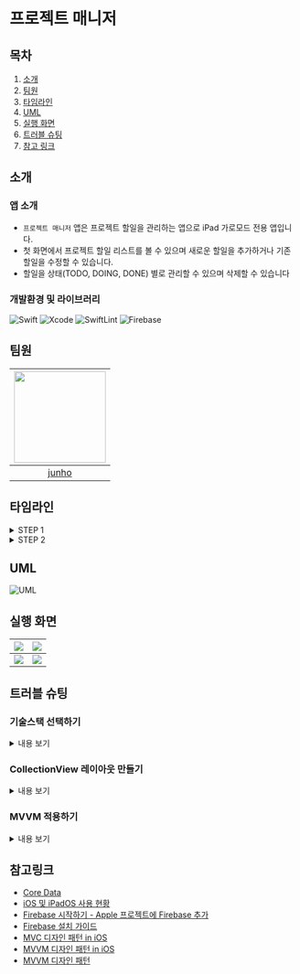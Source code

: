 # 프로젝트 매니저

## 목차
1. [소개](#-소개)
2. [팀원](#-팀원)
3. [타임라인](#-타임라인)
4. [UML](#-UML)
5. [실행 화면](#-실행-화면)
6. [트러블 슈팅](#-트러블-슈팅)
7. [참고 링크](#-참고-링크)

## 소개
    
### 앱 소개

* `프로젝트 매니저` 앱은 프로젝트 할일을 관리하는 앱으로 iPad 가로모드 전용 앱입니다.
* 첫 화면에서 프로젝트 할일 리스트를 볼 수 있으며 새로운 할일을 추가하거나 기존 할일을 수정할 수 있습니다.
* 할일을 상태(TODO, DOING, DONE) 별로 관리할 수 있으며 삭제할 수 있습니다

### 개발환경 및 라이브러리

![Swift](https://img.shields.io/badge/Swift-5.7.1-orange)
![Xcode](https://img.shields.io/badge/Xcode-14.1.0-blue)
![SwiftLint](https://img.shields.io/badge/SwiftLint-0.50.3-red)
![Firebase](https://img.shields.io/badge/Firebase-9.6.0-yellow)

## 팀원

|<img src="https://camo.githubusercontent.com/a482a55a5f5456520d73f6c2debdd13375430060d5d1613ca0c733853dedacc0/68747470733a2f2f692e696d6775722e636f6d2f436558554f49642e706e67" width=160>|
|:--:|
|[junho](https://github.com/junho15)|

## 타임라인

<details>
<summary>STEP 1</summary>
<div markdown="1">

* **23/01/10**
    * SwiftLint 추가
    * Firebase 추가

</div>
</details>

<details>
<summary>STEP 2</summary>
<div markdown="1">

* **22/01/13**
    * 스토리보드 제거, ProjectListViewController 추가
* **22/01/14**
    * Project, ProjectState 추가
    * Project 목록 CollectionView 추가
    * ProjectListContentView 추가
    * DataSource 추가 및 updateSnapshot 기능 구현
    * add 버튼, ProjectDetailViewController 추가
    * 상세내용 표시 기능 추가
    * Project 추가, 수정 기능 추가
    * 목록 헤더 추가
    * 스와이프하여 삭제하는 기능 추가
    * 길게 터치하여 상태 변경하는 기능 추가
* **22/01/16**
    * ProjectListViewModel, ProjectViewModel 추가
    * ViewController 에 ViewModel 추가
* **22/01/17**
    * 코드 호출 순서 및 메서드 파라미터 정리
* **22/01/19**
    * 네이밍 수정 및 타입 변경
    * 프로퍼티 private 키워드 추가 및 text 설정 메서드 추가
    * 접근 제어자 추가 및 줄바꿈 등 컨벤션 수정
    * viewModel을 class로 변경하고 bind 메서드 수정
    * 필요한 경우(파라미터와 프로퍼티의 이름이 같은 경우) 제외 모든 self 제거

</div>
</details>

## UML

![UML](https://camo.githubusercontent.com/23214ded041a7a061a1f72fa0a0c0639d8a8d305d6320acc90f936d7e0efd051/68747470733a2f2f692e696d6775722e636f6d2f5a3363673777442e6a7067)

## 실행 화면

| ![](https://i.imgur.com/TTEsnbH.png) | ![](https://i.imgur.com/INOnJ0E.png) |
|:---:|:---:|
| ![](https://i.imgur.com/U2LIeSk.png) | ![](https://i.imgur.com/pE9nH19.png) |

## 트러블 슈팅

### 기술스택 선택하기

<details>
<summary>내용 보기</summary>
<div markdown="1">

#### 선택한 기술스택

| UI | 아키텍쳐 | 로컬 DB | 리모트 DB | 의존성 관리도구 |
|:---:|:---:|:---:|:---:|:---:|
| UIKit | MVVM | CoreData | Firebase | Swift Package Manager |

#### 선택한 이유

##### UI - UIKit

* `SwiftUI`, `UIKit` 중에서 `UIKit`을 더 공부하는 게 지금은 더 중요하다고 생각해서 `UIKit`을 선택했습니다.

##### 아키텍쳐 - MVVM

* 지금까지는 `MVC` 아키텍쳐 패턴으로 프로젝트롤 해왔습니다. 이번 프로젝트에서는 `MVVM` 아키텍쳐 패턴을 사용해보고자 합니다.
* `MVC`와 `MVVM`에 대한 설명을 여기저기서 읽어봤지만, 역시 직접 사용해보는 게 더 많이 배우고 느낄 수 있다고 생각해서 이번에는 사용해보지 않은 `MVVM` 패턴을 선택했습니다.

##### 로컬 DB - CoreData

* 선택할 수 있는 로컬 DB 에는 `Realm`, `SQLite`, `CoreData` 가 있었습니다. 이 중에 `CoreData`를 선택했습니다.
* `CoreData` 는 `iOS 3.0` 이상 버전부터 지원하므로 하위 버전 호환성에 큰 문제가 없고, `iOS`에서 자체 제공하기 때문에 비교적 안정적입니다.
* `SQLite` 보다 많은 메모리를 사용하고 더 많은 저장공간이 필요하다는 단점이 있지만, 더 빠르게 저장된 기록을 가져올 수 있다는 장점이 있습니다.
* Thread-Safe 하지 않아 Lock으로 동기화 처리를 해줘야 합니다.
* `Realm`은 `SQLite` 및 `CoreData` 대비 속도가 빠르지만 외부 라이브러리를 사용해야합니다.
* `CoreData`를 `Realm`으로 리팩토링할 수 있다고해서 이번 프로젝트에서는 우선 `CoreData`를 선택해서 사용하고 이후에 `Realm`을 공부해보고자 합니다.

##### 리모트 DB - Firebase

* 이번 프로젝트에서 사용할 리모트 DB로 `Firebase`, `Dropbox`, `iCloud` 중에서 `Firebase`를 선택했습니다.
* `iCloud`는 개발자 계정이 필요하다고 해서 이번 프로젝트에서는 `Firebase`를 선택해서 공부해보고자 합니다.
* `Firebase`는 구글에서 제공하는 모바일 앱개발 플랫폼으로 `iOS 11` 이상 버전부터 지원합니다.
* [iOS 및 iPadOS 사용 현황](https://developer.apple.com/kr/support/app-store/) 을 보면 96% 이상이 `iOS 14` 이상 버전을 사용 중이기 때문에 하위 버전 호환성에는 큰 문제가 없어 보입니다.
* `Firebase`는 `Swift Package Manager` 와 `Cocoapods` 를 정식으로 지원합니다.
* [Firebase 설치 가이드](https://firebase.google.com/docs/ios/installation-methods?authuser=0&hl=ko)를 보면 `Firebase` 버전 8 이상에서는 `Swift Package Manager`가 권장되는 설치방법이라고 합니다.

##### 의존성 관리도구 - Swift Package Manager

* 의존성 관리도구는 외부 라이브러리를 사용할 때 프로젝트와 해당 라이브러리와의 상관 관계를 관리해주는 도구입니다. 코코아터치 애플리케이션 개발환경에서는  `Cocoapods, Carthage, Swift Package Manager` 가 있습니다.
* 이번 프로젝트에서는 `Swift Package Manager` 을 의존성 관리도구로 선택했습니다.
* `Xcode` 11.0 이상 버전에서 GUI 환경에서 관리가 가능하고, 애플이 지원하는 의존성 관리도구이기 때문에 선택하게 되었습니다.
* 아직 지원하지 않는 라이브러리가 많다는 단점이 있지만 이번 프로젝트에서는 외부 라이브러리를 많이 사용하지 않기 때문에 중요한 문제가 아니라고 생각했습니다.
* [Firebase 설치 가이드](https://firebase.google.com/docs/ios/installation-methods?authuser=0&hl=ko) 에서 `Firebase` 버전 8 이상에서는 `Swift Package Manager`가 권장되는 설치방법이라는 설명도 참고하였습니다.
* `SwiftLint`는 `Homebrew`를 사용하도록 했습니다.

</div>
</details>

### CollectionView 레이아웃 만들기

<details>
<summary>내용 보기</summary>
<div markdown="1">
    
* 처음에는 하나의 CollectionView와 DataSource로 구현하고 싶었습니다. TODO, DOING, DONE의 구분은 Section을 달리하여 구현할 수 있었기 때문에 섹션을 수평 방향으로 배열하는 CollectionViewLayout이 필요했습니다.

```swift
    private func configureCollectionViewLayout() {
        let itemSize = NSCollectionLayoutSize(widthDimension: .fractionalWidth(1.0),
                                              heightDimension: .fractionalHeight(1.0))
        let item = NSCollectionLayoutItem(layoutSize: itemSize)
        let groupSize = NSCollectionLayoutSize(widthDimension: .fractionalWidth(0.33),
                                               heightDimension: .estimated(150))
        let group = NSCollectionLayoutGroup.horizontal(layoutSize: groupSize,
                                                       subitem: item,
                                                       count: 1)
        let section = NSCollectionLayoutSection(group: group)
        section.orthogonalScrollingBehavior = .continuous
        section.interGroupSpacing = 10
        ...
        let configuration = UICollectionViewCompositionalLayoutConfiguration()
        configuration.scrollDirection = .horizontal
        configuration.interSectionSpacing = 10
        let collectionViewLayout = UICollectionViewCompositionalLayout(section: section,
                                                                       configuration: configuration)
        collectionViewLayout.register(BackgroundView.self, forDecorationViewOfKind: BackgroundView.reuseIdentifier)
        collectionView.collectionViewLayout = collectionViewLayout
    }
```

* 위 코드처럼 `scrollDirection`을 `.horizontal`로 해서 원하는 레이아웃을 만들 수 있었지만, `UICollectionLayoutListConfiguration`에 있는 `trailingSwipeActionsConfigurationProvider` 가 `UICollectionViewCompositionalLayoutConfiguration`에는 없어서 스와이프하여 삭제하는 기능을 구현할 수 없었습니다.
* 결국 현재 코드와 같이 세 개의 CollectionView와 DataSource를 사용하는 방식으로 구현하였습니다.

</div>
</details>

### MVVM 적용하기

<details>
<summary>내용 보기</summary>
<div markdown="1">
    
#### MVVM에 대한 공부 내용

* 기존 MVC 패턴은 View와 Controller가 너무 밀접하고 비즈니스 로직들이 Controller에 대부분 들어가게 되어 Controller가 비대해지는 한계가 있습니다.
* MVVM 패턴은 뷰 로직과 비즈니스 로직을 분리합니다.
* MVVM 패턴에서 View는 ViewModel로부터 데이터를 가져와서 표현하고, 사용자와의 상호작용을 수신하여 이에 대한 처리를 ViewModel에 요청합니다.
* ViewModel은 View로부터 전달받은 요청을 처리할 로직을 가지고 있으며 Model에 변화가 생기면 View에 알립니다.
* View는 ViewModel을 알고 있으며, 소유합니다. ViewModel은 View를 알지 못하고 Model을 알고 있습니다.
* View는 ViewModel 과의 데이터 바인딩을 통해 스스로 데이터를 보여줍니다.
* 데이터 바인딩을 하기 위해 델리게이트 패턴, 콜백 클로저, KVO, NotificationCenter 등을 사용할 수 있습니다.

#### 프로젝트에 적용

* `ProjectListViewController`에서 `Project` 배열인 `projects` 프로퍼티를 제거하고`ProjectListViewModel` 타입의 `projectListViewModel` 프로퍼티를 추가했습니다. `projects`에 직접 접근하여 데이터를 가져오던 기능들을 모두`projectListViewModel`의 메서드를 호출하도록 수정했습니다.
* ViewModel에서 데이터가 변경되었음을 View에 알리기 위해서 프로퍼티 옵저버와 콜백 클로저를 사용했습니다. View에서 ViewModel의 `bind` 메서드를 호출하여 스냅샷을 업데이트하는 클로저를 전달합니다.
    * 다른 방법들보다 간단하게 데이터바인딩을 할 수 있을거 같아서 콜백 클로저를 사용해보았습니다. PR을 작성하면서 `Observable` 타입을 만들어서 사용할 수 있다는 걸 알았네요. 다음 스텝에서 반영해보겠습니다.
* `ProjectDetailViewController`에서도 `project`, `editingProject` 프로퍼티를 제거하고 `projectViewModel` 프로퍼티를 추가했습니다.
* 프로젝트 정보를 사용자가 변경하면 `projectViewModel`의 `editingProject`를 수정하도록 했습니다.

</div>
</details>
    
    
## 참고링크

* [Core Data](https://developer.apple.com/documentation/coredata)
* [iOS 및 iPadOS 사용 현황](https://developer.apple.com/kr/support/app-store/)
* [Firebase 시작하기 - Apple 프로젝트에 Firebase 추가](https://firebase.google.com/docs/ios/setup?hl=ko&authuser=0)
* [Firebase 설치 가이드](https://firebase.google.com/docs/ios/installation-methods?authuser=0&hl=ko)
* [MVC 디자인 패턴 in iOS](https://velog.io/@ictechgy/MVC-%EB%94%94%EC%9E%90%EC%9D%B8-%ED%8C%A8%ED%84%B4)
* [MVVM 디자인 패턴 in iOS](https://velog.io/@ictechgy/MVVM-%EB%94%94%EC%9E%90%EC%9D%B8-%ED%8C%A8%ED%84%B4)
* [MVVM 디자인 패턴](https://wnstkdyu.github.io/2018/04/20/mvvmdesignpattern/)
